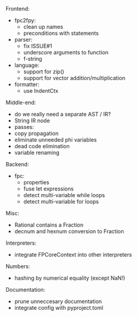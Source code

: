 Frontend:
 - fpc2fpy:
   - clean up names
   - preconditions with statements
 - parser:
   - fix ISSUE#1
   - underscore arguments to function
   - f-string
 - language:
   - support for zip()
   - support for vector addition/multiplication
 - formatter:
   - use IndentCtx

Middle-end:
 - do we really need a separate AST / IR?
 - String IR node
 - passes:
  - copy propagation
  - eliminate unneeded phi variables
  - dead code elimination
  - variable renaming

Backend:
 - fpc:
    - properties
    - fuse let expressions
    - detect multi-variable while loops
    - detect multi-variable for loops

Misc:
 - Rational contains a Fraction
 - decnum and hexnum conversion to Fraction

Interpreters:
 - integrate FPCoreContext into other interpreters

Numbers:
  - hashing by numerical equality (except NaN!)

Documentation:
  - prune unneccesary documentation
  - integrate config with pyproject.toml
